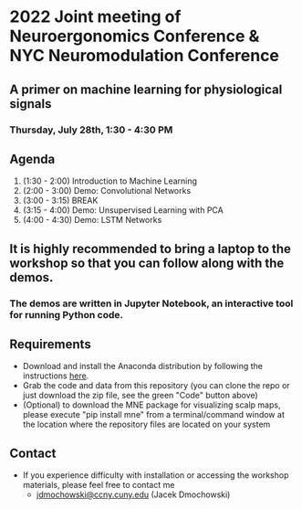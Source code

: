 # 2022 Joint meeting of Neuroergonomics Conference & NYC Neuromodulation Conference
## A primer on machine learning for physiological signals
### Thursday, July 28th, 1:30 - 4:30 PM


## Agenda
1. (1:30 - 2:00) Introduction to Machine Learning
2. (2:00 - 3:00) Demo: Convolutional Networks
3. (3:00 - 3:15) BREAK
4. (3:15 - 4:00) Demo: Unsupervised Learning with PCA
5. (4:00 - 4:30) Demo: LSTM Networks

## It is highly recommended to bring a laptop to the workshop so that you can follow along with the demos. 
### The demos are written in Jupyter Notebook, an interactive tool for running Python code.

## Requirements
* Download and install the Anaconda distribution by following the instructions [here](https://docs.anaconda.com/anaconda/user-guide/getting-started/).
* Grab the code and data from this repository (you can clone the repo or just download the zip file, see the green "Code" button above)
* (Optional) to download the MNE package for visualizing scalp maps, please execute "pip install mne" from a terminal/command window at the location where the repository files are located on your system

## Contact
* If you experience difficulty with installation or accessing the workshop materials, please feel free to contact me
    * jdmochowski@ccny.cuny.edu (Jacek Dmochowski)




